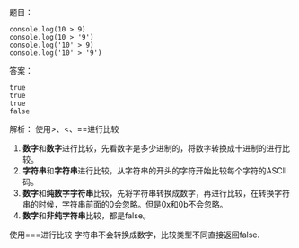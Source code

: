 题目：
```
console.log(10 > 9)
console.log(10 > '9')
console.log('10' > 9)
console.log('10' > '9')
```

答案：
```
true
true
true
false
```

解析：
使用>、<、==进行比较
1. **数字**和**数字**进行比较，先看数字是多少进制的，将数字转换成十进制的进行比较。
2. **字符串**和**字符串**进行比较，从字符串的开头的字符开始比较每个字符的ASCII码。
3. **数字**和**纯数字字符串**比较，先将字符串转换成数字，再进行比较，在转换字符串的时候，字符串前面的0会忽略。但是0x和0b不会忽略。
4. **数字**和**非纯字符串**比较，都是false。

使用===进行比较
字符串不会转换成数字，比较类型不同直接返回false.
